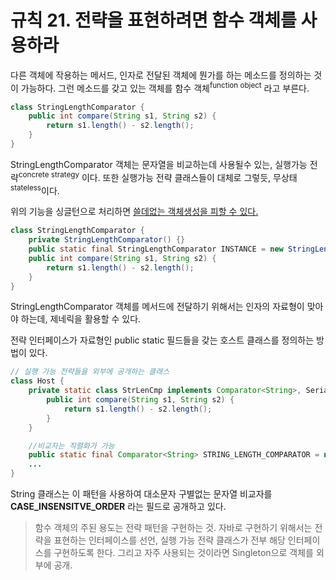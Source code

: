 # 규칙 21. 전략을 표현하려면 함수 객체를 사용하라
다른 객체에 작용하는 메서드, 인자로 전달된 객체에 뭔가를 하는 메소드를 정의하는 것이 가능하다.
그런 메소드를 갖고 있는 객체를 함수 객체<sup>function object</sup> 라고 부른다.
```java
class StringLengthComparator {
	public int compare(String s1, String s2) {
		return s1.length() - s2.length();
	}
}
```
StringLengthComparator 객체는 문자열을 비교하는데 사용될수 있는, 실행가능 전략<sup>concrete strategy</sup> 이다.
또한 실행가능 전략 클래스들이 대체로 그렇듯, 무상태<sup>stateless</sup>이다.

위의 기능을 싱글턴으로 처리하면 [쓸데없는 객체생성을 피할 수 있다.](rule3.md)
```java
class StringLengthComparator {
	private StringLengthComparator() {}
	public static final StringLengthComparator INSTANCE = new StringLengthComparator();
	public int compare(String s1, String s2) {
		return s1.length() - s2.length();
	}
}
```
StringLengthComparator 객체를 메서드에 전달하기 위해서는 인자의 자료형이 맞아야 하는데, 제네릭을 활용할 수 있다.

전략 인터페이스가 자료형인 public static 필드들을 갖는 호스트 클래스를 정의하는 방법이 있다.
```java
// 실행 가능 전략들을 외부에 공개하는 클래스
class Host {
	private static class StrLenCmp implements Comparator<String>, Serialisable {
		public int compare(String s1, String s2) {
			return s1.length() - s2.length();
		}
	}

	//비교자는 직렬화가 가능
	public static final Comparator<String> STRING_LENGTH_COMPARATOR = new StrLenCmp();
	...
}
```
String 클래스는 이 패턴을 사용하여 대소문자 구별없는 문자열 비교자를 **CASE_INSENSITVE_ORDER** 라는 필드로 공개하고 있다.

> 함수 객체의 주된 용도는 전략 패턴을 구현하는 것. 자바로 구현하기 위해서는 전략을 표현하는 인터페이스를 선언, 실행 가능 전략 클래스가 전부 해당 인터페이스를 구현하도록 한다. 그리고 자주 사용되는 것이라면 Singleton으로 객체를 외부에 공개.

